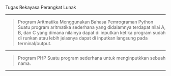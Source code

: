 Tugas Rekayasa Perangkat Lunak
_______________________________

> Program Aritmatika Menggunakan Bahasa Pemrograman Python
  Suatu program aritmatika sederhana yang didalamnya terdapat nilai A, B, dan C yang dimana nilainya dapat di inputkan ketika program sudah di runkan atau lebih jelasnya dapat di   inputkan langsung pada terminal/output.
_______________________________

> Program PHP
  Suatu program sederhana untuk menginputkkan sebuah nama.
_______________________________
